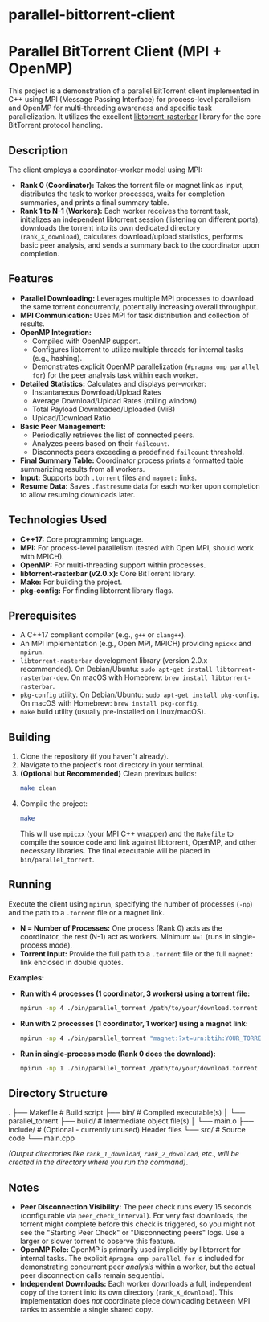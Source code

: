 # parallel-bittorrent-client

# Parallel BitTorrent Client (MPI + OpenMP)

This project is a demonstration of a parallel BitTorrent client implemented in C++ using MPI (Message Passing Interface) for process-level parallelism and OpenMP for multi-threading awareness and specific task parallelization. It utilizes the excellent [libtorrent-rasterbar](https://www.libtorrent.org/) library for the core BitTorrent protocol handling.

## Description

The client employs a coordinator-worker model using MPI:
*   **Rank 0 (Coordinator):** Takes the torrent file or magnet link as input, distributes the task to worker processes, waits for completion summaries, and prints a final summary table.
*   **Rank 1 to N-1 (Workers):** Each worker receives the torrent task, initializes an independent libtorrent session (listening on different ports), downloads the torrent into its own dedicated directory (`rank_X_download`), calculates download/upload statistics, performs basic peer analysis, and sends a summary back to the coordinator upon completion.

## Features

*   **Parallel Downloading:** Leverages multiple MPI processes to download the same torrent concurrently, potentially increasing overall throughput.
*   **MPI Communication:** Uses MPI for task distribution and collection of results.
*   **OpenMP Integration:**
    *   Compiled with OpenMP support.
    *   Configures libtorrent to utilize multiple threads for internal tasks (e.g., hashing).
    *   Demonstrates explicit OpenMP parallelization (`#pragma omp parallel for`) for the peer analysis task within each worker.
*   **Detailed Statistics:** Calculates and displays per-worker:
    *   Instantaneous Download/Upload Rates
    *   Average Download/Upload Rates (rolling window)
    *   Total Payload Downloaded/Uploaded (MiB)
    *   Upload/Download Ratio
*   **Basic Peer Management:**
    *   Periodically retrieves the list of connected peers.
    *   Analyzes peers based on their `failcount`.
    *   Disconnects peers exceeding a predefined `failcount` threshold.
*   **Final Summary Table:** Coordinator process prints a formatted table summarizing results from all workers.
*   **Input:** Supports both `.torrent` files and `magnet:` links.
*   **Resume Data:** Saves `.fastresume` data for each worker upon completion to allow resuming downloads later.

## Technologies Used

*   **C++17:** Core programming language.
*   **MPI:** For process-level parallelism (tested with Open MPI, should work with MPICH).
*   **OpenMP:** For multi-threading support within processes.
*   **libtorrent-rasterbar (v2.0.x):** Core BitTorrent library.
*   **Make:** For building the project.
*   **pkg-config:** For finding libtorrent library flags.

## Prerequisites

*   A C++17 compliant compiler (e.g., `g++` or `clang++`).
*   An MPI implementation (e.g., Open MPI, MPICH) providing `mpicxx` and `mpirun`.
*   `libtorrent-rasterbar` development library (version 2.0.x recommended). On Debian/Ubuntu: `sudo apt-get install libtorrent-rasterbar-dev`. On macOS with Homebrew: `brew install libtorrent-rasterbar`.
*   `pkg-config` utility. On Debian/Ubuntu: `sudo apt-get install pkg-config`. On macOS with Homebrew: `brew install pkg-config`.
*   `make` build utility (usually pre-installed on Linux/macOS).

## Building

1.  Clone the repository (if you haven't already).
2.  Navigate to the project's root directory in your terminal.
3.  **(Optional but Recommended)** Clean previous builds:
    ```bash
    make clean
    ```
4.  Compile the project:
    ```bash
    make
    ```
    This will use `mpicxx` (your MPI C++ wrapper) and the `Makefile` to compile the source code and link against libtorrent, OpenMP, and other necessary libraries. The final executable will be placed in `bin/parallel_torrent`.

## Running

Execute the client using `mpirun`, specifying the number of processes (`-np`) and the path to a `.torrent` file or a magnet link.

*   **N = Number of Processes:** One process (Rank 0) acts as the coordinator, the rest (N-1) act as workers. Minimum `N=1` (runs in single-process mode).
*   **Torrent Input:** Provide the full path to a `.torrent` file or the full `magnet:` link enclosed in double quotes.

**Examples:**

*   **Run with 4 processes (1 coordinator, 3 workers) using a torrent file:**
    ```bash
    mpirun -np 4 ./bin/parallel_torrent /path/to/your/download.torrent
    ```

*   **Run with 2 processes (1 coordinator, 1 worker) using a magnet link:**
    ```bash
    mpirun -np 4 ./bin/parallel_torrent "magnet:?xt=urn:btih:YOUR_TORRENT_INFO_HASH&dn=OptionalName&tr=udp..."
    ```

*   **Run in single-process mode (Rank 0 does the download):**
    ```bash
    mpirun -np 1 ./bin/parallel_torrent /path/to/your/download.torrent
    ```

## Directory Structure
.
├── Makefile # Build script
├── bin/ # Compiled executable(s)
│ └── parallel_torrent
├── build/ # Intermediate object file(s)
│ └── main.o
├── include/ # (Optional - currently unused) Header files
└── src/ # Source code
└── main.cpp

*(Output directories like `rank_1_download`, `rank_2_download`, etc., will be created in the directory where you run the command)*.

## Notes

*   **Peer Disconnection Visibility:** The peer check runs every 15 seconds (configurable via `peer_check_interval`). For very fast downloads, the torrent might complete before this check is triggered, so you might not see the "Starting Peer Check" or "Disconnecting peers" logs. Use a larger or slower torrent to observe this feature.
*   **OpenMP Role:** OpenMP is primarily used implicitly by libtorrent for internal tasks. The explicit `#pragma omp parallel for` is included for demonstrating concurrent peer *analysis* within a worker, but the actual peer disconnection calls remain sequential.
*   **Independent Downloads:** Each worker downloads a full, independent copy of the torrent into its own directory (`rank_X_download`). This implementation does *not* coordinate piece downloading between MPI ranks to assemble a single shared copy.

